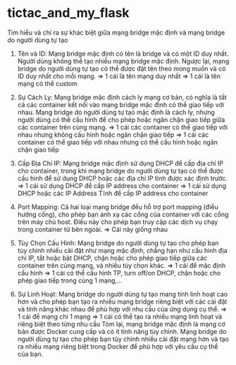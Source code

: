 # tictac_and_my_flask
Tìm hiểu và chỉ ra sự khác biệt giữa mạng bridge mặc định và mạng bridge do người dùng tự tạo
1. Tên và ID: Mạng bridge mặc định có tên là bridge và có một ID duy nhất. Người dùng không thể tạo nhiều mạng bridge mặc định. Ngược lại, mạng bridge do người dùng tự tạo có thể được đặt tên theo mong muốn và có ID duy nhất cho mỗi mạng.
=> 1 cái là tên mạng duy nhất
=> 1 cái là tên mạng có thể custom

3. Sự Cách Ly:  Mạng bridge mặc định cách ly mạng cơ bản, có nghĩa là tất cả các container kết nối vào mạng bridge mặc định có thể giao tiếp với nhau. Mạng bridge do người dùng tự tạo mặc định là cách ly, nhưng người dùng có thể cấu hình để cho phép
hoặc ngăn chặn giao tiếp giữa các container trên cùng mạng.
=> 1 cái các container có thể giao tiếp với nhau nhưng không cấu hình hoặc ngăn chặn giao tiếp
=> 1 cái các container có thể giao tiếp với nhau nhưng có thể cấu hình hoặc ngăn chặn giao tiếp

5. Cấp Địa Chỉ IP: Mạng bridge mặc định sử dụng DHCP để cấp địa chỉ IP cho container, trong khi mạng bridge do người dùng tự tạo có thể được cấu hình để sử dụng DHCP hoặc các địa chỉ IP tĩnh được xác định trước.
=> 1 cái sử dụng DHCP để cấp IP address cho container
=> 1 cái sử dụng DHCP hoặc các IP Address Tĩnh để cấp IP address cho container

7. Port Mapping: Cả hai loại mạng bridge đều hỗ trợ port mapping (điều hướng cổng), cho phép bạn ánh xạ các cổng của container với các cổng trên máy chủ host. Điều này cho phép bạn truy cập các dịch vụ chạy trong container từ bên ngoài.
=> Cái này giống nhau

9. Tùy Chọn Cấu Hình: Mạng bridge do người dùng tự tạo cho phép bạn tùy chỉnh nhiều cài đặt như mạng mặc định, chẳng hạn như cấu hình địa chỉ IP, tắt hoặc bật DHCP, chặn hoặc cho phép giao tiếp giữa các container trên cùng mạng, và nhiều tùy chọn khác.
=> 1 cái để mặc định cấu hình
=> 1 cái có thể cấu hình TP, turn off/on DHCP, chặn hoặc cho phép giao tiếp trong cùng 1 mạng,...

11. Sự Linh Hoạt: Mạng bridge do người dùng tự tạo mang tính linh hoạt cao hơn và cho phép bạn tạo ra nhiều mạng bridge riêng biệt với các cài đặt và tính năng khác nhau để phù hợp với nhu cầu của ứng dụng cụ thể.
=> 1 cái để mạng chỉ 1 mạng
=> 1 cái có thể tạo ra nhiều mạng linh hoạt và riêng biệt theo từng nhu cầu
Tóm lại, mạng bridge mặc định là mạng cơ bản được Docker cung cấp và có ít tính năng tùy chỉnh. Mạng bridge do người dùng tự tạo cho phép bạn tùy chỉnh nhiều cài đặt mạng hơn và tạo ra nhiều mạng riêng biệt trong Docker để phù hợp với yêu cầu cụ thể của bạn.
